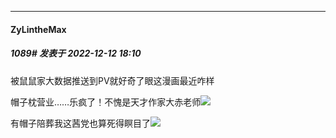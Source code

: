 

*****

####  ZyLintheMax  
##### 1089#       发表于 2022-12-12 18:10

被鼠鼠家大数据推送到PV就好奇了眼这漫画最近咋样

帽子枕营业……乐疯了！不愧是天才作家大赤老师<img src="https://static.saraba1st.com/image/smiley/face2017/053.png" referrerpolicy="no-referrer">

有帽子陪葬我这茜党也算死得瞑目了<img src="https://static.saraba1st.com/image/smiley/face2017/057.png" referrerpolicy="no-referrer">

